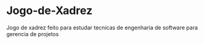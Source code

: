 # Jogo-de-Xadrez
Jogo de xadrez feito para estudar tecnicas de engenharia de software para gerencia de projetos
